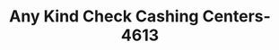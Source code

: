 ---
f_zip-code: 90260
f_state-code: CA
title: Any Kind Check Cashing Centers-4613
f_phone: 310-214-1511
f_city-only: Lawndale
f_address: 16200 Hawthorne Boulevard Lawndale
f_location-unique-id: '4613'
slug: any-kind-check-cashing-centers-4613
updated-on: '2024-05-30T13:46:58.046Z'
created-on: '2024-05-30T13:36:59.803Z'
published-on: '2024-05-30T13:54:32.469Z'
f_city-state: cms/city/lawndale-ca.md
f_company: cms/company/any-kind-check-cashing-centers.md
f_state: cms/state/california.md
layout: '[payday-loan].html'
tags: payday-loan
---